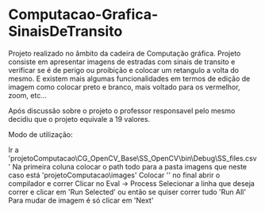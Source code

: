 # Computacao-Grafica-SinaisDeTransito


Projeto realizado no âmbito da cadeira de Computação gráfica. Projeto consiste em apresentar imagens de estradas com sinais de transito e verificar se é de perigo ou proibição e colocar um retangulo a volta do mesmo. E existem mais algumas funcionalidades em termos de edição de imagem como colocar preto e branco, mais voltado para os vermelhor, zoom, etc...

Após discussão sobre o projeto o professor responsavel pelo mesmo decidiu que o projeto equivale a 19 valores.

Modo de utilização:

Ir a 'projetoComputacao\CG_OpenCV_Base\SS_OpenCV\bin\Debug\SS_files.csv'
Na primeira coluna colocar o path todo para a pasta imagens que neste caso está 'projetoComputacao\images'
Colocar '' no final
abrir o compilador e correr
Clicar no Eval -> Process
Selecionar a linha que deseja correr e clicar em 'Run Selected' ou então se quiser correr tudo 'Run All'
Para mudar de imagem é só clicar em 'Next'
